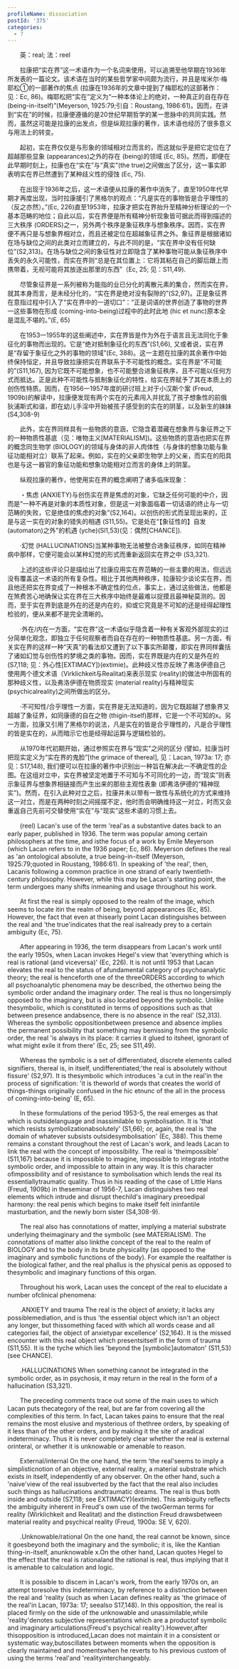 ```yaml
---
profileName: dissociation
postId: '375'
categories:
  - 7
---
```

‌‌‌‌　　英：real; 法：reel


‌‌‌‌　　拉康把“实在界”这一术语作为一个名词来使用，可以追溯至他早期在1936年所发表的一篇论文。该术语在当时的某些哲学家中间颇为流行，并且是埃米尔·梅耶松①的一部著作的焦点 (拉康在1936年的文章中提到了梅耶松的这部著作：见：Ec, 86)。梅耶松把“实在”定义为“一种本体论上的绝对，一种真正的自在存在 (being-in-itself)”(Meyerson, 1925:79;引自：Roustang, 1986:61)。因而，在讲到“实在”的时候，拉康便遵循的是20世纪早期哲学的某一思脉中的共同实践。然而，虽然这可能是拉康的出发点，但是纵观拉康的著作，该术语也经历了很多意义与用法上的转变。

‌‌‌‌　　起初，实在界仅仅是与形象的领域相对立而言的，而这就似乎是把它定位在了超越那些显象 (appearances)之外的存在 (being)的领域 (Ec, 85)。然而，即便在此早期时刻上，拉康也在“实在”与“真实”(the true)之间做出了区分，这一事实即表明实在界已然遭到了某种歧义性的侵蚀 (Ec, 75).

‌‌‌‌　　在出现于1936年之后，这一术语便从拉康的著作中消失了，直至1950年代早期才再度出现，当时拉康援引了黑格尔的观点：“凡是实在的事物皆是合乎理性的（反之亦然）。”(Ec, 226)直至1953年，拉康才把实在界抬升至精神分析理论的一个基本范畴的地位；自此以后，实在界便是所有精神分析现象皆可据此而得到描述的三大秩序 (ORDERS)之一，另外两个秩序是象征秩序与想象秩序。因而，实在界便不再只是与想象界相对立，而且还被定位在超越象征界之外。象征界是根据诸如在场与缺位之间的此类对立而建立的，与此不同的是，“实在界中没有任何缺位”(S2,313)。在场与缺位之间的象征性对立即隐含了某种事物可能从象征秩序中丢失的永久可能性，而实在界则“总是在其位置上：它将其粘在自己的脚后跟上而携带着，无视可能将其放逐出那里的东西”（Ec, 25; 见：S11,49).

‌‌‌‌　　尽管象征界是一系列被称为能指的业已分化的离散元素的集合，然而实在界，就其本身而言，是未经分化的，“实在界是绝对没有裂隙的”(S2,97)。正是象征界在意指过程中引入了“实在界中的一道切口”：“正是词语的世界创造了事物的世界一这些事物在形成 (coming-into-being)过程中的此时此地 (hic et nunc)原本全是混乱不堪的。”(E, 65)

‌‌‌‌　　在1953一1955年的这些阐述中，实在界皆是作为外在于语言且无法同化于象征化的事物而出现的。它是“绝对抵制象征化的东西”(S1,66), 又或者说，实在界是“存留于象征化之外的事物的领域”(Ec, 388)。这一主题在拉康的其余著作中始终保持恒定，并且导致拉康把实在界联系于不可能性的概念。实在界是“不可能的”(S11,167), 因为它既不可能想象，也不可能整合进象征秩序，且不可能以任何方式而抵达。正是此种不可能性与抵制象征化的特性，给实在界赋予了其在本质上的创伤性特质。因而，在1956一1957年度的研讨班上对于小汉斯个案 (Freud, 1909b)的解读中，拉康便发现有两个实在的元素闯入并扰乱了孩子想象性的前俄狄浦斯式和谐，即在幼儿手淫中开始被孩子感受到的实在的阴茎，以及新生的妹妹 (S4,308-9)

‌‌‌‌　　此外，实在界同样具有一些物质的意涵，它隐含着潜藏在想象界与象征界之下的一种物质性基底（见：唯物主义[MATERIALISM])。这些物质的意涵也把实在界的概念同生物学 (BIOLOGY)的领域与身体的非人肉体性（与身体的想象功能与象征功能相对立）联系了起来。例如，实在的父亲即生物学上的父亲，而实在的阳具也是与这一器官的象征功能和想象功能相对立而言的身体上的阴茎。

‌‌‌‌　　纵观拉康的著作，他使用实在界的概念阐明了诸多临床现象：

‌‌‌‌　　・焦虑 (ANXIETY)与创伤实在界是焦虑的对象，它缺乏任何可能的中介，因而是“一种不再是对象的本质性对象，但是这一对象面临着一切话语的终止与一切范畴的失败，它是绝佳的焦虑的对象”(S2,164)。以创伤的形式而呈现出来的，正是与这一实在的对象的错失的相遇 (S11,55)。它是处在“【象征性的】自发 (automaton)之外"的机遇 (yche)(Sl1,53)(见：偶然[CHANCE]).

‌‌‌‌　　·幻觉 (HALLUCINATIONS)当某种事物无法被整合进象征秩序，如同在精神病中那样，它便可能会以某种幻觉的形式而重新返回实在界之中 (S3,321).

‌‌‌‌　　上述的这些评论只是描绘出了拉康应用实在界范畴的一些主要的用法，但远远没有覆盖这一术语的所有复杂性。相比于其他两种秩序，拉康较少谈论实在界，而且他还把实在界变成了一种根本不确定性的位点，事实上，通过这些做法，他都是在煞费苦心地确保让实在界在三大秩序中始终是最难以捉摸且最神秘莫测的。因而，至于实在界到底是外在的还是内在的，抑或它究竟是不可知的还是经得起理性检验的，便从来都不是完全清晰的。

‌‌‌‌　　·外在/内在一方面，“实在界”这一术语似乎隐含着一种有关客观外部现实的过分简单化观念，即独立于任何观察者而自在存在的一种物质性基底。另一方面，有关实在界的这样一种“天真”的看法却又遭到了以下事实所颠覆，即实在界同样囊括了诸如幻觉与创伤性的梦境之类的事物。因而，实在界既是内在的又是外在的 (S7,118; 见：外心性[EXTIMACY])(extimie)。此种歧义性亦反映了弗洛伊德自己使用两个德文术语（Virklichkeit与Realitat)来表示现实 (reality)的做法中所固有的那种歧义性，以及弗洛伊德在物质现实 (material reality)与精神现实 (psychicalreality)之间所做出的区分。

‌‌‌‌　　·不可知性/合乎理性一方面，实在界是无法知道的，因为它既超越了想象界又超越了象征界，如同康德的自在之物 (thigin-itself)那样，它是一个不可知的x。另一方面，拉康又引用了黑格尔的说法，凡是实在的皆是合乎理性的，凡是合乎理性的皆是实在的，从而暗示它也是经得起运算与逻辑检验的。

‌‌‌‌　　从1970年代初期开始，通过参照实在界与“现实”之间的区分 (譬如，拉康当时把现实定义为“实在界的鬼脸”[the grimace of thereal], 见：Lacan, 1973a: 17; 亦见：S17,148), 我们便可以在拉康的著作中识别出一种旨在解决此一不确定性的企图。在这组对立中，实在界被坚定地置于不可知与不可同化的一边，而“现实”则表示象征界与想象界相链接而产生出来的那些主观性表象 (即弗洛伊德的“精神现实”)。然而，在引入此种对立之后，拉康并未以带有一致性与系统化的方式来维持这一对立，而是在两种时刻之间摇摆不定，他时而会明确维持这一对立，时而又会重返自己先前可交替使用“实在”与“现实”这些术语的习惯上去。


‌‌‌‌　　(reel) Lacan's use of the term 'real'as a substantive dates back to an early paper, published in 1936. The term was popular among certain philosophers at the time, and isthe focus of a work by Emile Meyerson (which Lacan refers to in the 1936 paper; Ec, 86). Meyerson defines the real as 'an ontological absolute, a true being-in-itself (Meyerson, 1925:79;quoted in Roustang, 1986:61). In speaking of 'the real', then, Lacanis following a common practice in one strand of early twentieth-century philosophy. However, while this may be Lacan's starting point, the term undergoes many shifts inmeaning and usage throughout his work.

‌‌‌‌　　At first the real is simply opposed to the realm of the image, which seems to locate itin the realm of being, beyond appearances (Ec, 85). However, the fact that even at thisearly point Lacan distinguishes between the real and 'the true'indicates that the real isalready prey to a certain ambiguity (Ec, 75).

‌‌‌‌　　After appearing in 1936, the term disappears from Lacan's work until the early 1950s, when Lacan invokes Hegel's view that 'everything which is real is rational (and viceversa)' (Ec, 226). It is not until 1953 that Lacan elevates the real to the status of afundamental category of psychoanalytic theory; the real is henceforth one of the threeORDERS according to which all psychoanalytic phenomena may be described, the othertwo being the symbolic order andand the imaginary order. The real is thus no longersimply opposed to the imaginary, but is also located beyond the symbolic. Unlike thesymbolic, which is constituted in terms of oppositions such as that between presence andabsence, there is no absence in the real' (S2,313). Whereas the symbolic oppositionbetween presence and absence implies the permanent possibility that something may bemissing from the symbolic order, the real 'is always in its place: it carries it glued to itsheel, ignorant of what might exile it from there' (Ec, 25; see S11,49).

‌‌‌‌　　Whereas the symbolic is a set of differentiated, discrete elements called signifiers, thereal is, in itself, undifferentiated;'the real is absolutely without fissure' (S2,97). It is thesymbolic which introduces 'a cut in the real'in the process of signification: 'it is theworld of words that creates the world of things-things originally confused in the hic etnunc of the all in the process of coming-into-being' (E, 65).

‌‌‌‌　　In these formulations of the period 1953-5, the real emerges as that which is outsidelanguage and inassimilable to symbolisation. It is 'that which resists symbolizationabsolutely' (S1,66); or, again, the real is 'the domain of whatever subsists outsidesymbolisation' (Ec, 388). This theme remains a constant throughout the rest of Lacan's work, and leads Lacan to link the real with the concept of impossibility. The real is 'theimpossible' (S11,167) because it is impossible to imagine, impossible to integrate intothe symbolic order, and impossible to attain in any way. It is this character ofimpossibility and of resistance to symbolisation which lends the real its essentiallytraumatic quality. Thus in his reading of the case of Little Hans (Freud, 1909b) in theseminar of 1956-7, Lacan distinguishes two real elements which intrude and disrupt thechild's imaginary preoedipal harmony: the real penis which begins to make itself felt ininfantile masturbation, and the newly born sister (S4,308-9).

‌‌‌‌　　The real also has connotations of matter, implying a material substrate underlying theimaginary and the symbolic (see MATERIALISM). The connotations of matter also linkthe concept of the real to the realm of BIOLOGY and to the body in its brute physicality (as opposed to the imaginary and symbolic functions of the body). For example the realfather is the biological father, and the real phallus is the physical penis as opposed to thesymbolic and imaginary functions of this organ.

‌‌‌‌　　Throughout his work, Lacan uses the concept of the real to elucidate a number ofclinical phenomena:

‌‌‌‌　　.ANXIETY and trauma The real is the object of anxiety; it lacks any possiblemediation, and is thus 'the essential object which isn't an object any longer, but thissomething faced with which all words cease and all categories fail, the object of anxietypar excellence' (S2,164). It is the missed encounter with this real object which presentsitself in the form of trauma (S11,55). It is the tyche which lies 'beyond the [symbolic]automaton' (S11,53)(see CHANCE).

‌‌‌‌　　.HALLUCINATIONS When something cannot be integrated in the symbolic order, as in psychosis, it may return in the real in the form of a hallucination (S3,321).

‌‌‌‌　　The preceding comments trace out some of the main uses to which Lacan puts thecategory of the real, but are far from covering all the complexities of this term. In fact, Lacan takes pains to ensure that the real remains the most elusive and mysterious of thethree orders, by speaking of it less than of the other orders, and by making it the site of aradical indeterminacy. Thus it is never completely clear whether the real is external orinteral, or whether it is unknowable or amenable to reason.

‌‌‌‌　　External/internal On the one hand, the term 'the real'seems to imply a simplisticnotion of an objective, external reality, a material substrate which exists in itself, independently of any observer. On the other hand, such a 'naive'view of the real issubverted by the fact that the real also includes such things as hallucinations andtraumatic dreams. The real is thus both inside and outside (S7,118; see EXTIMACY)(extimite). This ambiguity reflects the ambiguity inherent in Freud's own use of the twoGerman terms for reality (Wirklichkeit and Realitat) and the distinction Freud drawsbetween material reality and psychical reality (Freud, 1900a: SE V, 620).

‌‌‌‌　　.Unknowable/rational On the one hand, the real cannot be known, since it goesbeyond both the imaginary and the symbolic; it is, like the Kantian thing-in-itself, anunknowable x.On the other hand, Lacan quotes Hegel to the effect that the real is rationaland the rational is real, thus implying that it is amenable to calculation and logic.

‌‌‌‌　　It is possible to discem in Lacan's work, from the early 1970s on, an attempt toresolve this indeterminacy, by reference to a distinction between the real and 'reality (such as when Lacan defines reality as 'the grimace of the real'in Lacan, 1973a: 17; seealso S17,148). In this opposition, the real is placed firmly on the side of the unknowable and unassimilable,while 'reality'denotes subjective representations which are a productof symbolic and imaginary articulations(Freud's psychical reality').However,after thisopposition is introduced,Lacan does not maintain it in a consistent or systematic way,butoscillates between moments when the opposition is clearly maintained and momentswhen he reverts to his previous custom of using the terms 'real'and 'realityinterchangeably.


